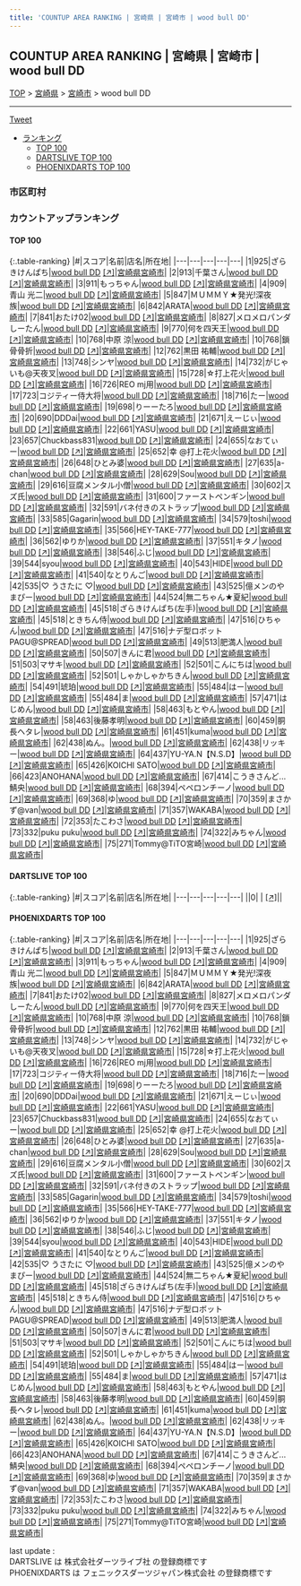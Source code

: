 ```yaml
---
title: 'COUNTUP AREA RANKING | 宮崎県 | 宮崎市 | wood bull DD'
---
```

## COUNTUP AREA RANKING | 宮崎県 | 宮崎市 | wood bull DD

[TOP](/darts/rank/) > [宮崎県](/darts/rank/宮崎県/) > [宮崎市](/darts/rank/宮崎県/宮崎市/) > wood bull DD

___

<a href="https://twitter.com/share?ref_src=twsrc%5Etfw" data-text="COUNTUP AREA RANKING | 宮崎県宮崎市wood bull DD" class="twitter-share-button" data-hashtags="DARTSLIVE,PHOENIXDARTS,darts,ダーツ" data-show-count="false">Tweet</a>

* [ランキング](#カウントアップランキング)
    * [TOP 100](#top-100)
    * [DARTSLIVE TOP 100](#dartslive-top-100)
    * [PHOENIXDARTS TOP 100](#phoenixdarts-top-100)

### 市区町村

<ul>

</ul>

### カウントアップランキング

#### TOP 100



{:.table-ranking}
|#|スコア|名前|店名|所在地|
|---|---|---|---|---|
|1|925|<span class="rank-name-pd">ざらきけんぱち</span>|<a href="/darts/rank/shops/53781.html">wood bull DD</a> <a href="https://vs.phoenixdarts.com/jp/shop/shopDetailInfo/s_53781?s_seq=53781">[↗]</a>|<a href="/darts/rank/宮崎県/宮崎市">宮崎県宮崎市</a>|
|2|913|<span class="rank-name-pd">千葉さん</span>|<a href="/darts/rank/shops/53781.html">wood bull DD</a> <a href="https://vs.phoenixdarts.com/jp/shop/shopDetailInfo/s_53781?s_seq=53781">[↗]</a>|<a href="/darts/rank/宮崎県/宮崎市">宮崎県宮崎市</a>|
|3|911|<span class="rank-name-pd">もっちゃん</span>|<a href="/darts/rank/shops/53781.html">wood bull DD</a> <a href="https://vs.phoenixdarts.com/jp/shop/shopDetailInfo/s_53781?s_seq=53781">[↗]</a>|<a href="/darts/rank/宮崎県/宮崎市">宮崎県宮崎市</a>|
|4|909|<span class="rank-name-pd"><span class="pro-icon-pd"></span>青山 光二</span>|<a href="/darts/rank/shops/53781.html">wood bull DD</a> <a href="https://vs.phoenixdarts.com/jp/shop/shopDetailInfo/s_53781?s_seq=53781">[↗]</a>|<a href="/darts/rank/宮崎県/宮崎市">宮崎県宮崎市</a>|
|5|847|<span class="rank-name-pd">ＭＵＭＭＹ★発光!深夜族</span>|<a href="/darts/rank/shops/53781.html">wood bull DD</a> <a href="https://vs.phoenixdarts.com/jp/shop/shopDetailInfo/s_53781?s_seq=53781">[↗]</a>|<a href="/darts/rank/宮崎県/宮崎市">宮崎県宮崎市</a>|
|6|842|<span class="rank-name-pd">ARATA</span>|<a href="/darts/rank/shops/53781.html">wood bull DD</a> <a href="https://vs.phoenixdarts.com/jp/shop/shopDetailInfo/s_53781?s_seq=53781">[↗]</a>|<a href="/darts/rank/宮崎県/宮崎市">宮崎県宮崎市</a>|
|7|841|<span class="rank-name-pd">おたけ02</span>|<a href="/darts/rank/shops/53781.html">wood bull DD</a> <a href="https://vs.phoenixdarts.com/jp/shop/shopDetailInfo/s_53781?s_seq=53781">[↗]</a>|<a href="/darts/rank/宮崎県/宮崎市">宮崎県宮崎市</a>|
|8|827|<span class="rank-name-pd">メロメロパンダしーたん</span>|<a href="/darts/rank/shops/53781.html">wood bull DD</a> <a href="https://vs.phoenixdarts.com/jp/shop/shopDetailInfo/s_53781?s_seq=53781">[↗]</a>|<a href="/darts/rank/宮崎県/宮崎市">宮崎県宮崎市</a>|
|9|770|<span class="rank-name-pd">何を四天王</span>|<a href="/darts/rank/shops/53781.html">wood bull DD</a> <a href="https://vs.phoenixdarts.com/jp/shop/shopDetailInfo/s_53781?s_seq=53781">[↗]</a>|<a href="/darts/rank/宮崎県/宮崎市">宮崎県宮崎市</a>|
|10|768|<span class="rank-name-pd"><span class="pro-icon-pd"></span>中原 涼</span>|<a href="/darts/rank/shops/53781.html">wood bull DD</a> <a href="https://vs.phoenixdarts.com/jp/shop/shopDetailInfo/s_53781?s_seq=53781">[↗]</a>|<a href="/darts/rank/宮崎県/宮崎市">宮崎県宮崎市</a>|
|10|768|<span class="rank-name-pd">鎖骨骨折</span>|<a href="/darts/rank/shops/53781.html">wood bull DD</a> <a href="https://vs.phoenixdarts.com/jp/shop/shopDetailInfo/s_53781?s_seq=53781">[↗]</a>|<a href="/darts/rank/宮崎県/宮崎市">宮崎県宮崎市</a>|
|12|762|<span class="rank-name-pd"><span class="pro-icon-pd"></span>黒田 祐輔</span>|<a href="/darts/rank/shops/53781.html">wood bull DD</a> <a href="https://vs.phoenixdarts.com/jp/shop/shopDetailInfo/s_53781?s_seq=53781">[↗]</a>|<a href="/darts/rank/宮崎県/宮崎市">宮崎県宮崎市</a>|
|13|748|<span class="rank-name-pd">シンヤ</span>|<a href="/darts/rank/shops/53781.html">wood bull DD</a> <a href="https://vs.phoenixdarts.com/jp/shop/shopDetailInfo/s_53781?s_seq=53781">[↗]</a>|<a href="/darts/rank/宮崎県/宮崎市">宮崎県宮崎市</a>|
|14|732|<span class="rank-name-pd">がじゃいも@天夜叉</span>|<a href="/darts/rank/shops/53781.html">wood bull DD</a> <a href="https://vs.phoenixdarts.com/jp/shop/shopDetailInfo/s_53781?s_seq=53781">[↗]</a>|<a href="/darts/rank/宮崎県/宮崎市">宮崎県宮崎市</a>|
|15|728|<span class="rank-name-pd">☆打上花火</span>|<a href="/darts/rank/shops/53781.html">wood bull DD</a> <a href="https://vs.phoenixdarts.com/jp/shop/shopDetailInfo/s_53781?s_seq=53781">[↗]</a>|<a href="/darts/rank/宮崎県/宮崎市">宮崎県宮崎市</a>|
|16|726|<span class="rank-name-pd">REO mj用</span>|<a href="/darts/rank/shops/53781.html">wood bull DD</a> <a href="https://vs.phoenixdarts.com/jp/shop/shopDetailInfo/s_53781?s_seq=53781">[↗]</a>|<a href="/darts/rank/宮崎県/宮崎市">宮崎県宮崎市</a>|
|17|723|<span class="rank-name-pd">コジティー侍大将</span>|<a href="/darts/rank/shops/53781.html">wood bull DD</a> <a href="https://vs.phoenixdarts.com/jp/shop/shopDetailInfo/s_53781?s_seq=53781">[↗]</a>|<a href="/darts/rank/宮崎県/宮崎市">宮崎県宮崎市</a>|
|18|716|<span class="rank-name-pd">たー</span>|<a href="/darts/rank/shops/53781.html">wood bull DD</a> <a href="https://vs.phoenixdarts.com/jp/shop/shopDetailInfo/s_53781?s_seq=53781">[↗]</a>|<a href="/darts/rank/宮崎県/宮崎市">宮崎県宮崎市</a>|
|19|698|<span class="rank-name-pd">りーーたろ</span>|<a href="/darts/rank/shops/53781.html">wood bull DD</a> <a href="https://vs.phoenixdarts.com/jp/shop/shopDetailInfo/s_53781?s_seq=53781">[↗]</a>|<a href="/darts/rank/宮崎県/宮崎市">宮崎県宮崎市</a>|
|20|690|<span class="rank-name-pd">DDDai</span>|<a href="/darts/rank/shops/53781.html">wood bull DD</a> <a href="https://vs.phoenixdarts.com/jp/shop/shopDetailInfo/s_53781?s_seq=53781">[↗]</a>|<a href="/darts/rank/宮崎県/宮崎市">宮崎県宮崎市</a>|
|21|671|<span class="rank-name-pd">えーじぃ</span>|<a href="/darts/rank/shops/53781.html">wood bull DD</a> <a href="https://vs.phoenixdarts.com/jp/shop/shopDetailInfo/s_53781?s_seq=53781">[↗]</a>|<a href="/darts/rank/宮崎県/宮崎市">宮崎県宮崎市</a>|
|22|661|<span class="rank-name-pd">YASU</span>|<a href="/darts/rank/shops/53781.html">wood bull DD</a> <a href="https://vs.phoenixdarts.com/jp/shop/shopDetailInfo/s_53781?s_seq=53781">[↗]</a>|<a href="/darts/rank/宮崎県/宮崎市">宮崎県宮崎市</a>|
|23|657|<span class="rank-name-pd">Chuckbass831</span>|<a href="/darts/rank/shops/53781.html">wood bull DD</a> <a href="https://vs.phoenixdarts.com/jp/shop/shopDetailInfo/s_53781?s_seq=53781">[↗]</a>|<a href="/darts/rank/宮崎県/宮崎市">宮崎県宮崎市</a>|
|24|655|<span class="rank-name-pd">なおてぃー</span>|<a href="/darts/rank/shops/53781.html">wood bull DD</a> <a href="https://vs.phoenixdarts.com/jp/shop/shopDetailInfo/s_53781?s_seq=53781">[↗]</a>|<a href="/darts/rank/宮崎県/宮崎市">宮崎県宮崎市</a>|
|25|652|<span class="rank-name-pd">幸 @打上花火</span>|<a href="/darts/rank/shops/53781.html">wood bull DD</a> <a href="https://vs.phoenixdarts.com/jp/shop/shopDetailInfo/s_53781?s_seq=53781">[↗]</a>|<a href="/darts/rank/宮崎県/宮崎市">宮崎県宮崎市</a>|
|26|648|<span class="rank-name-pd">ひとみ婆</span>|<a href="/darts/rank/shops/53781.html">wood bull DD</a> <a href="https://vs.phoenixdarts.com/jp/shop/shopDetailInfo/s_53781?s_seq=53781">[↗]</a>|<a href="/darts/rank/宮崎県/宮崎市">宮崎県宮崎市</a>|
|27|635|<span class="rank-name-pd">a-chan</span>|<a href="/darts/rank/shops/53781.html">wood bull DD</a> <a href="https://vs.phoenixdarts.com/jp/shop/shopDetailInfo/s_53781?s_seq=53781">[↗]</a>|<a href="/darts/rank/宮崎県/宮崎市">宮崎県宮崎市</a>|
|28|629|<span class="rank-name-pd">Sou</span>|<a href="/darts/rank/shops/53781.html">wood bull DD</a> <a href="https://vs.phoenixdarts.com/jp/shop/shopDetailInfo/s_53781?s_seq=53781">[↗]</a>|<a href="/darts/rank/宮崎県/宮崎市">宮崎県宮崎市</a>|
|29|616|<span class="rank-name-pd">豆腐メンタル小僧</span>|<a href="/darts/rank/shops/53781.html">wood bull DD</a> <a href="https://vs.phoenixdarts.com/jp/shop/shopDetailInfo/s_53781?s_seq=53781">[↗]</a>|<a href="/darts/rank/宮崎県/宮崎市">宮崎県宮崎市</a>|
|30|602|<span class="rank-name-pd">スズ氏</span>|<a href="/darts/rank/shops/53781.html">wood bull DD</a> <a href="https://vs.phoenixdarts.com/jp/shop/shopDetailInfo/s_53781?s_seq=53781">[↗]</a>|<a href="/darts/rank/宮崎県/宮崎市">宮崎県宮崎市</a>|
|31|600|<span class="rank-name-pd">ファーストペンギン</span>|<a href="/darts/rank/shops/53781.html">wood bull DD</a> <a href="https://vs.phoenixdarts.com/jp/shop/shopDetailInfo/s_53781?s_seq=53781">[↗]</a>|<a href="/darts/rank/宮崎県/宮崎市">宮崎県宮崎市</a>|
|32|591|<span class="rank-name-pd">バネ付きのストラップ</span>|<a href="/darts/rank/shops/53781.html">wood bull DD</a> <a href="https://vs.phoenixdarts.com/jp/shop/shopDetailInfo/s_53781?s_seq=53781">[↗]</a>|<a href="/darts/rank/宮崎県/宮崎市">宮崎県宮崎市</a>|
|33|585|<span class="rank-name-pd">Gagarin</span>|<a href="/darts/rank/shops/53781.html">wood bull DD</a> <a href="https://vs.phoenixdarts.com/jp/shop/shopDetailInfo/s_53781?s_seq=53781">[↗]</a>|<a href="/darts/rank/宮崎県/宮崎市">宮崎県宮崎市</a>|
|34|579|<span class="rank-name-pd">toshi</span>|<a href="/darts/rank/shops/53781.html">wood bull DD</a> <a href="https://vs.phoenixdarts.com/jp/shop/shopDetailInfo/s_53781?s_seq=53781">[↗]</a>|<a href="/darts/rank/宮崎県/宮崎市">宮崎県宮崎市</a>|
|35|566|<span class="rank-name-pd">HEY-TAKE-777</span>|<a href="/darts/rank/shops/53781.html">wood bull DD</a> <a href="https://vs.phoenixdarts.com/jp/shop/shopDetailInfo/s_53781?s_seq=53781">[↗]</a>|<a href="/darts/rank/宮崎県/宮崎市">宮崎県宮崎市</a>|
|36|562|<span class="rank-name-pd">ゆりか</span>|<a href="/darts/rank/shops/53781.html">wood bull DD</a> <a href="https://vs.phoenixdarts.com/jp/shop/shopDetailInfo/s_53781?s_seq=53781">[↗]</a>|<a href="/darts/rank/宮崎県/宮崎市">宮崎県宮崎市</a>|
|37|551|<span class="rank-name-pd">キタノ</span>|<a href="/darts/rank/shops/53781.html">wood bull DD</a> <a href="https://vs.phoenixdarts.com/jp/shop/shopDetailInfo/s_53781?s_seq=53781">[↗]</a>|<a href="/darts/rank/宮崎県/宮崎市">宮崎県宮崎市</a>|
|38|546|<span class="rank-name-pd">ふじ</span>|<a href="/darts/rank/shops/53781.html">wood bull DD</a> <a href="https://vs.phoenixdarts.com/jp/shop/shopDetailInfo/s_53781?s_seq=53781">[↗]</a>|<a href="/darts/rank/宮崎県/宮崎市">宮崎県宮崎市</a>|
|39|544|<span class="rank-name-pd">syou</span>|<a href="/darts/rank/shops/53781.html">wood bull DD</a> <a href="https://vs.phoenixdarts.com/jp/shop/shopDetailInfo/s_53781?s_seq=53781">[↗]</a>|<a href="/darts/rank/宮崎県/宮崎市">宮崎県宮崎市</a>|
|40|543|<span class="rank-name-pd">HIDE</span>|<a href="/darts/rank/shops/53781.html">wood bull DD</a> <a href="https://vs.phoenixdarts.com/jp/shop/shopDetailInfo/s_53781?s_seq=53781">[↗]</a>|<a href="/darts/rank/宮崎県/宮崎市">宮崎県宮崎市</a>|
|41|540|<span class="rank-name-pd">なとりんご</span>|<a href="/darts/rank/shops/53781.html">wood bull DD</a> <a href="https://vs.phoenixdarts.com/jp/shop/shopDetailInfo/s_53781?s_seq=53781">[↗]</a>|<a href="/darts/rank/宮崎県/宮崎市">宮崎県宮崎市</a>|
|42|535|<span class="rank-name-pd">♡  うさたに  ♡</span>|<a href="/darts/rank/shops/53781.html">wood bull DD</a> <a href="https://vs.phoenixdarts.com/jp/shop/shopDetailInfo/s_53781?s_seq=53781">[↗]</a>|<a href="/darts/rank/宮崎県/宮崎市">宮崎県宮崎市</a>|
|43|525|<span class="rank-name-pd">億メンのやまぴー</span>|<a href="/darts/rank/shops/53781.html">wood bull DD</a> <a href="https://vs.phoenixdarts.com/jp/shop/shopDetailInfo/s_53781?s_seq=53781">[↗]</a>|<a href="/darts/rank/宮崎県/宮崎市">宮崎県宮崎市</a>|
|44|524|<span class="rank-name-pd">無二ちゃん★夏紀</span>|<a href="/darts/rank/shops/53781.html">wood bull DD</a> <a href="https://vs.phoenixdarts.com/jp/shop/shopDetailInfo/s_53781?s_seq=53781">[↗]</a>|<a href="/darts/rank/宮崎県/宮崎市">宮崎県宮崎市</a>|
|45|518|<span class="rank-name-pd">ざらきけんぱち(左手)</span>|<a href="/darts/rank/shops/53781.html">wood bull DD</a> <a href="https://vs.phoenixdarts.com/jp/shop/shopDetailInfo/s_53781?s_seq=53781">[↗]</a>|<a href="/darts/rank/宮崎県/宮崎市">宮崎県宮崎市</a>|
|45|518|<span class="rank-name-pd">ときちん侍</span>|<a href="/darts/rank/shops/53781.html">wood bull DD</a> <a href="https://vs.phoenixdarts.com/jp/shop/shopDetailInfo/s_53781?s_seq=53781">[↗]</a>|<a href="/darts/rank/宮崎県/宮崎市">宮崎県宮崎市</a>|
|47|516|<span class="rank-name-pd">ひちゃん</span>|<a href="/darts/rank/shops/53781.html">wood bull DD</a> <a href="https://vs.phoenixdarts.com/jp/shop/shopDetailInfo/s_53781?s_seq=53781">[↗]</a>|<a href="/darts/rank/宮崎県/宮崎市">宮崎県宮崎市</a>|
|47|516|<span class="rank-name-pd">ナデ型ロボットPAGU@SPREAD</span>|<a href="/darts/rank/shops/53781.html">wood bull DD</a> <a href="https://vs.phoenixdarts.com/jp/shop/shopDetailInfo/s_53781?s_seq=53781">[↗]</a>|<a href="/darts/rank/宮崎県/宮崎市">宮崎県宮崎市</a>|
|49|513|<span class="rank-name-pd">肥満人</span>|<a href="/darts/rank/shops/53781.html">wood bull DD</a> <a href="https://vs.phoenixdarts.com/jp/shop/shopDetailInfo/s_53781?s_seq=53781">[↗]</a>|<a href="/darts/rank/宮崎県/宮崎市">宮崎県宮崎市</a>|
|50|507|<span class="rank-name-pd">きんに君</span>|<a href="/darts/rank/shops/53781.html">wood bull DD</a> <a href="https://vs.phoenixdarts.com/jp/shop/shopDetailInfo/s_53781?s_seq=53781">[↗]</a>|<a href="/darts/rank/宮崎県/宮崎市">宮崎県宮崎市</a>|
|51|503|<span class="rank-name-pd">マサキ</span>|<a href="/darts/rank/shops/53781.html">wood bull DD</a> <a href="https://vs.phoenixdarts.com/jp/shop/shopDetailInfo/s_53781?s_seq=53781">[↗]</a>|<a href="/darts/rank/宮崎県/宮崎市">宮崎県宮崎市</a>|
|52|501|<span class="rank-name-pd">こんにちは</span>|<a href="/darts/rank/shops/53781.html">wood bull DD</a> <a href="https://vs.phoenixdarts.com/jp/shop/shopDetailInfo/s_53781?s_seq=53781">[↗]</a>|<a href="/darts/rank/宮崎県/宮崎市">宮崎県宮崎市</a>|
|52|501|<span class="rank-name-pd">しゃかしゃかちきん</span>|<a href="/darts/rank/shops/53781.html">wood bull DD</a> <a href="https://vs.phoenixdarts.com/jp/shop/shopDetailInfo/s_53781?s_seq=53781">[↗]</a>|<a href="/darts/rank/宮崎県/宮崎市">宮崎県宮崎市</a>|
|54|491|<span class="rank-name-pd">琥珀</span>|<a href="/darts/rank/shops/53781.html">wood bull DD</a> <a href="https://vs.phoenixdarts.com/jp/shop/shopDetailInfo/s_53781?s_seq=53781">[↗]</a>|<a href="/darts/rank/宮崎県/宮崎市">宮崎県宮崎市</a>|
|55|484|<span class="rank-name-pd">はー</span>|<a href="/darts/rank/shops/53781.html">wood bull DD</a> <a href="https://vs.phoenixdarts.com/jp/shop/shopDetailInfo/s_53781?s_seq=53781">[↗]</a>|<a href="/darts/rank/宮崎県/宮崎市">宮崎県宮崎市</a>|
|55|484|<span class="rank-name-pd">ま</span>|<a href="/darts/rank/shops/53781.html">wood bull DD</a> <a href="https://vs.phoenixdarts.com/jp/shop/shopDetailInfo/s_53781?s_seq=53781">[↗]</a>|<a href="/darts/rank/宮崎県/宮崎市">宮崎県宮崎市</a>|
|57|471|<span class="rank-name-pd">はじめん</span>|<a href="/darts/rank/shops/53781.html">wood bull DD</a> <a href="https://vs.phoenixdarts.com/jp/shop/shopDetailInfo/s_53781?s_seq=53781">[↗]</a>|<a href="/darts/rank/宮崎県/宮崎市">宮崎県宮崎市</a>|
|58|463|<span class="rank-name-pd">もとやん</span>|<a href="/darts/rank/shops/53781.html">wood bull DD</a> <a href="https://vs.phoenixdarts.com/jp/shop/shopDetailInfo/s_53781?s_seq=53781">[↗]</a>|<a href="/darts/rank/宮崎県/宮崎市">宮崎県宮崎市</a>|
|58|463|<span class="rank-name-pd">後藤孝明</span>|<a href="/darts/rank/shops/53781.html">wood bull DD</a> <a href="https://vs.phoenixdarts.com/jp/shop/shopDetailInfo/s_53781?s_seq=53781">[↗]</a>|<a href="/darts/rank/宮崎県/宮崎市">宮崎県宮崎市</a>|
|60|459|<span class="rank-name-pd">胴長ヘタレ</span>|<a href="/darts/rank/shops/53781.html">wood bull DD</a> <a href="https://vs.phoenixdarts.com/jp/shop/shopDetailInfo/s_53781?s_seq=53781">[↗]</a>|<a href="/darts/rank/宮崎県/宮崎市">宮崎県宮崎市</a>|
|61|451|<span class="rank-name-pd">kuma</span>|<a href="/darts/rank/shops/53781.html">wood bull DD</a> <a href="https://vs.phoenixdarts.com/jp/shop/shopDetailInfo/s_53781?s_seq=53781">[↗]</a>|<a href="/darts/rank/宮崎県/宮崎市">宮崎県宮崎市</a>|
|62|438|<span class="rank-name-pd">ぬん。</span>|<a href="/darts/rank/shops/53781.html">wood bull DD</a> <a href="https://vs.phoenixdarts.com/jp/shop/shopDetailInfo/s_53781?s_seq=53781">[↗]</a>|<a href="/darts/rank/宮崎県/宮崎市">宮崎県宮崎市</a>|
|62|438|<span class="rank-name-pd">リッキー</span>|<a href="/darts/rank/shops/53781.html">wood bull DD</a> <a href="https://vs.phoenixdarts.com/jp/shop/shopDetailInfo/s_53781?s_seq=53781">[↗]</a>|<a href="/darts/rank/宮崎県/宮崎市">宮崎県宮崎市</a>|
|64|437|<span class="rank-name-pd">YU-YA.N【N.S.D】</span>|<a href="/darts/rank/shops/53781.html">wood bull DD</a> <a href="https://vs.phoenixdarts.com/jp/shop/shopDetailInfo/s_53781?s_seq=53781">[↗]</a>|<a href="/darts/rank/宮崎県/宮崎市">宮崎県宮崎市</a>|
|65|426|<span class="rank-name-pd">KOICHI SATO</span>|<a href="/darts/rank/shops/53781.html">wood bull DD</a> <a href="https://vs.phoenixdarts.com/jp/shop/shopDetailInfo/s_53781?s_seq=53781">[↗]</a>|<a href="/darts/rank/宮崎県/宮崎市">宮崎県宮崎市</a>|
|66|423|<span class="rank-name-pd">ANOHANA</span>|<a href="/darts/rank/shops/53781.html">wood bull DD</a> <a href="https://vs.phoenixdarts.com/jp/shop/shopDetailInfo/s_53781?s_seq=53781">[↗]</a>|<a href="/darts/rank/宮崎県/宮崎市">宮崎県宮崎市</a>|
|67|414|<span class="rank-name-pd">こうきさんど...鯖央</span>|<a href="/darts/rank/shops/53781.html">wood bull DD</a> <a href="https://vs.phoenixdarts.com/jp/shop/shopDetailInfo/s_53781?s_seq=53781">[↗]</a>|<a href="/darts/rank/宮崎県/宮崎市">宮崎県宮崎市</a>|
|68|394|<span class="rank-name-pd">ペペロンチーノ</span>|<a href="/darts/rank/shops/53781.html">wood bull DD</a> <a href="https://vs.phoenixdarts.com/jp/shop/shopDetailInfo/s_53781?s_seq=53781">[↗]</a>|<a href="/darts/rank/宮崎県/宮崎市">宮崎県宮崎市</a>|
|69|368|<span class="rank-name-pd">ゆ</span>|<a href="/darts/rank/shops/53781.html">wood bull DD</a> <a href="https://vs.phoenixdarts.com/jp/shop/shopDetailInfo/s_53781?s_seq=53781">[↗]</a>|<a href="/darts/rank/宮崎県/宮崎市">宮崎県宮崎市</a>|
|70|359|<span class="rank-name-pd">まさかず@van</span>|<a href="/darts/rank/shops/53781.html">wood bull DD</a> <a href="https://vs.phoenixdarts.com/jp/shop/shopDetailInfo/s_53781?s_seq=53781">[↗]</a>|<a href="/darts/rank/宮崎県/宮崎市">宮崎県宮崎市</a>|
|71|357|<span class="rank-name-pd">WAKABA</span>|<a href="/darts/rank/shops/53781.html">wood bull DD</a> <a href="https://vs.phoenixdarts.com/jp/shop/shopDetailInfo/s_53781?s_seq=53781">[↗]</a>|<a href="/darts/rank/宮崎県/宮崎市">宮崎県宮崎市</a>|
|72|353|<span class="rank-name-pd">たこわさ</span>|<a href="/darts/rank/shops/53781.html">wood bull DD</a> <a href="https://vs.phoenixdarts.com/jp/shop/shopDetailInfo/s_53781?s_seq=53781">[↗]</a>|<a href="/darts/rank/宮崎県/宮崎市">宮崎県宮崎市</a>|
|73|332|<span class="rank-name-pd">puku puku</span>|<a href="/darts/rank/shops/53781.html">wood bull DD</a> <a href="https://vs.phoenixdarts.com/jp/shop/shopDetailInfo/s_53781?s_seq=53781">[↗]</a>|<a href="/darts/rank/宮崎県/宮崎市">宮崎県宮崎市</a>|
|74|322|<span class="rank-name-pd">みちゃん</span>|<a href="/darts/rank/shops/53781.html">wood bull DD</a> <a href="https://vs.phoenixdarts.com/jp/shop/shopDetailInfo/s_53781?s_seq=53781">[↗]</a>|<a href="/darts/rank/宮崎県/宮崎市">宮崎県宮崎市</a>|
|75|271|<span class="rank-name-pd">Tommy@TiTO宮崎</span>|<a href="/darts/rank/shops/53781.html">wood bull DD</a> <a href="https://vs.phoenixdarts.com/jp/shop/shopDetailInfo/s_53781?s_seq=53781">[↗]</a>|<a href="/darts/rank/宮崎県/宮崎市">宮崎県宮崎市</a>|


#### DARTSLIVE TOP 100



{:.table-ranking}
|#|スコア|名前|店名|所在地|
|---|---|---|---|---|
||0|<span class="rank-name-dl"> </span>|<a href="/darts/rank/shops/.html"></a> <a href="">[↗]</a>|<a href="/darts/rank//"></a>|


#### PHOENIXDARTS TOP 100



{:.table-ranking}
|#|スコア|名前|店名|所在地|
|---|---|---|---|---|
|1|925|<span class="rank-name-pd">ざらきけんぱち</span>|<a href="/darts/rank/shops/53781.html">wood bull DD</a> <a href="https://vs.phoenixdarts.com/jp/shop/shopDetailInfo/s_53781?s_seq=53781">[↗]</a>|<a href="/darts/rank/宮崎県/宮崎市">宮崎県宮崎市</a>|
|2|913|<span class="rank-name-pd">千葉さん</span>|<a href="/darts/rank/shops/53781.html">wood bull DD</a> <a href="https://vs.phoenixdarts.com/jp/shop/shopDetailInfo/s_53781?s_seq=53781">[↗]</a>|<a href="/darts/rank/宮崎県/宮崎市">宮崎県宮崎市</a>|
|3|911|<span class="rank-name-pd">もっちゃん</span>|<a href="/darts/rank/shops/53781.html">wood bull DD</a> <a href="https://vs.phoenixdarts.com/jp/shop/shopDetailInfo/s_53781?s_seq=53781">[↗]</a>|<a href="/darts/rank/宮崎県/宮崎市">宮崎県宮崎市</a>|
|4|909|<span class="rank-name-pd"><span class="pro-icon-pd"></span>青山 光二</span>|<a href="/darts/rank/shops/53781.html">wood bull DD</a> <a href="https://vs.phoenixdarts.com/jp/shop/shopDetailInfo/s_53781?s_seq=53781">[↗]</a>|<a href="/darts/rank/宮崎県/宮崎市">宮崎県宮崎市</a>|
|5|847|<span class="rank-name-pd">ＭＵＭＭＹ★発光!深夜族</span>|<a href="/darts/rank/shops/53781.html">wood bull DD</a> <a href="https://vs.phoenixdarts.com/jp/shop/shopDetailInfo/s_53781?s_seq=53781">[↗]</a>|<a href="/darts/rank/宮崎県/宮崎市">宮崎県宮崎市</a>|
|6|842|<span class="rank-name-pd">ARATA</span>|<a href="/darts/rank/shops/53781.html">wood bull DD</a> <a href="https://vs.phoenixdarts.com/jp/shop/shopDetailInfo/s_53781?s_seq=53781">[↗]</a>|<a href="/darts/rank/宮崎県/宮崎市">宮崎県宮崎市</a>|
|7|841|<span class="rank-name-pd">おたけ02</span>|<a href="/darts/rank/shops/53781.html">wood bull DD</a> <a href="https://vs.phoenixdarts.com/jp/shop/shopDetailInfo/s_53781?s_seq=53781">[↗]</a>|<a href="/darts/rank/宮崎県/宮崎市">宮崎県宮崎市</a>|
|8|827|<span class="rank-name-pd">メロメロパンダしーたん</span>|<a href="/darts/rank/shops/53781.html">wood bull DD</a> <a href="https://vs.phoenixdarts.com/jp/shop/shopDetailInfo/s_53781?s_seq=53781">[↗]</a>|<a href="/darts/rank/宮崎県/宮崎市">宮崎県宮崎市</a>|
|9|770|<span class="rank-name-pd">何を四天王</span>|<a href="/darts/rank/shops/53781.html">wood bull DD</a> <a href="https://vs.phoenixdarts.com/jp/shop/shopDetailInfo/s_53781?s_seq=53781">[↗]</a>|<a href="/darts/rank/宮崎県/宮崎市">宮崎県宮崎市</a>|
|10|768|<span class="rank-name-pd"><span class="pro-icon-pd"></span>中原 涼</span>|<a href="/darts/rank/shops/53781.html">wood bull DD</a> <a href="https://vs.phoenixdarts.com/jp/shop/shopDetailInfo/s_53781?s_seq=53781">[↗]</a>|<a href="/darts/rank/宮崎県/宮崎市">宮崎県宮崎市</a>|
|10|768|<span class="rank-name-pd">鎖骨骨折</span>|<a href="/darts/rank/shops/53781.html">wood bull DD</a> <a href="https://vs.phoenixdarts.com/jp/shop/shopDetailInfo/s_53781?s_seq=53781">[↗]</a>|<a href="/darts/rank/宮崎県/宮崎市">宮崎県宮崎市</a>|
|12|762|<span class="rank-name-pd"><span class="pro-icon-pd"></span>黒田 祐輔</span>|<a href="/darts/rank/shops/53781.html">wood bull DD</a> <a href="https://vs.phoenixdarts.com/jp/shop/shopDetailInfo/s_53781?s_seq=53781">[↗]</a>|<a href="/darts/rank/宮崎県/宮崎市">宮崎県宮崎市</a>|
|13|748|<span class="rank-name-pd">シンヤ</span>|<a href="/darts/rank/shops/53781.html">wood bull DD</a> <a href="https://vs.phoenixdarts.com/jp/shop/shopDetailInfo/s_53781?s_seq=53781">[↗]</a>|<a href="/darts/rank/宮崎県/宮崎市">宮崎県宮崎市</a>|
|14|732|<span class="rank-name-pd">がじゃいも@天夜叉</span>|<a href="/darts/rank/shops/53781.html">wood bull DD</a> <a href="https://vs.phoenixdarts.com/jp/shop/shopDetailInfo/s_53781?s_seq=53781">[↗]</a>|<a href="/darts/rank/宮崎県/宮崎市">宮崎県宮崎市</a>|
|15|728|<span class="rank-name-pd">☆打上花火</span>|<a href="/darts/rank/shops/53781.html">wood bull DD</a> <a href="https://vs.phoenixdarts.com/jp/shop/shopDetailInfo/s_53781?s_seq=53781">[↗]</a>|<a href="/darts/rank/宮崎県/宮崎市">宮崎県宮崎市</a>|
|16|726|<span class="rank-name-pd">REO mj用</span>|<a href="/darts/rank/shops/53781.html">wood bull DD</a> <a href="https://vs.phoenixdarts.com/jp/shop/shopDetailInfo/s_53781?s_seq=53781">[↗]</a>|<a href="/darts/rank/宮崎県/宮崎市">宮崎県宮崎市</a>|
|17|723|<span class="rank-name-pd">コジティー侍大将</span>|<a href="/darts/rank/shops/53781.html">wood bull DD</a> <a href="https://vs.phoenixdarts.com/jp/shop/shopDetailInfo/s_53781?s_seq=53781">[↗]</a>|<a href="/darts/rank/宮崎県/宮崎市">宮崎県宮崎市</a>|
|18|716|<span class="rank-name-pd">たー</span>|<a href="/darts/rank/shops/53781.html">wood bull DD</a> <a href="https://vs.phoenixdarts.com/jp/shop/shopDetailInfo/s_53781?s_seq=53781">[↗]</a>|<a href="/darts/rank/宮崎県/宮崎市">宮崎県宮崎市</a>|
|19|698|<span class="rank-name-pd">りーーたろ</span>|<a href="/darts/rank/shops/53781.html">wood bull DD</a> <a href="https://vs.phoenixdarts.com/jp/shop/shopDetailInfo/s_53781?s_seq=53781">[↗]</a>|<a href="/darts/rank/宮崎県/宮崎市">宮崎県宮崎市</a>|
|20|690|<span class="rank-name-pd">DDDai</span>|<a href="/darts/rank/shops/53781.html">wood bull DD</a> <a href="https://vs.phoenixdarts.com/jp/shop/shopDetailInfo/s_53781?s_seq=53781">[↗]</a>|<a href="/darts/rank/宮崎県/宮崎市">宮崎県宮崎市</a>|
|21|671|<span class="rank-name-pd">えーじぃ</span>|<a href="/darts/rank/shops/53781.html">wood bull DD</a> <a href="https://vs.phoenixdarts.com/jp/shop/shopDetailInfo/s_53781?s_seq=53781">[↗]</a>|<a href="/darts/rank/宮崎県/宮崎市">宮崎県宮崎市</a>|
|22|661|<span class="rank-name-pd">YASU</span>|<a href="/darts/rank/shops/53781.html">wood bull DD</a> <a href="https://vs.phoenixdarts.com/jp/shop/shopDetailInfo/s_53781?s_seq=53781">[↗]</a>|<a href="/darts/rank/宮崎県/宮崎市">宮崎県宮崎市</a>|
|23|657|<span class="rank-name-pd">Chuckbass831</span>|<a href="/darts/rank/shops/53781.html">wood bull DD</a> <a href="https://vs.phoenixdarts.com/jp/shop/shopDetailInfo/s_53781?s_seq=53781">[↗]</a>|<a href="/darts/rank/宮崎県/宮崎市">宮崎県宮崎市</a>|
|24|655|<span class="rank-name-pd">なおてぃー</span>|<a href="/darts/rank/shops/53781.html">wood bull DD</a> <a href="https://vs.phoenixdarts.com/jp/shop/shopDetailInfo/s_53781?s_seq=53781">[↗]</a>|<a href="/darts/rank/宮崎県/宮崎市">宮崎県宮崎市</a>|
|25|652|<span class="rank-name-pd">幸 @打上花火</span>|<a href="/darts/rank/shops/53781.html">wood bull DD</a> <a href="https://vs.phoenixdarts.com/jp/shop/shopDetailInfo/s_53781?s_seq=53781">[↗]</a>|<a href="/darts/rank/宮崎県/宮崎市">宮崎県宮崎市</a>|
|26|648|<span class="rank-name-pd">ひとみ婆</span>|<a href="/darts/rank/shops/53781.html">wood bull DD</a> <a href="https://vs.phoenixdarts.com/jp/shop/shopDetailInfo/s_53781?s_seq=53781">[↗]</a>|<a href="/darts/rank/宮崎県/宮崎市">宮崎県宮崎市</a>|
|27|635|<span class="rank-name-pd">a-chan</span>|<a href="/darts/rank/shops/53781.html">wood bull DD</a> <a href="https://vs.phoenixdarts.com/jp/shop/shopDetailInfo/s_53781?s_seq=53781">[↗]</a>|<a href="/darts/rank/宮崎県/宮崎市">宮崎県宮崎市</a>|
|28|629|<span class="rank-name-pd">Sou</span>|<a href="/darts/rank/shops/53781.html">wood bull DD</a> <a href="https://vs.phoenixdarts.com/jp/shop/shopDetailInfo/s_53781?s_seq=53781">[↗]</a>|<a href="/darts/rank/宮崎県/宮崎市">宮崎県宮崎市</a>|
|29|616|<span class="rank-name-pd">豆腐メンタル小僧</span>|<a href="/darts/rank/shops/53781.html">wood bull DD</a> <a href="https://vs.phoenixdarts.com/jp/shop/shopDetailInfo/s_53781?s_seq=53781">[↗]</a>|<a href="/darts/rank/宮崎県/宮崎市">宮崎県宮崎市</a>|
|30|602|<span class="rank-name-pd">スズ氏</span>|<a href="/darts/rank/shops/53781.html">wood bull DD</a> <a href="https://vs.phoenixdarts.com/jp/shop/shopDetailInfo/s_53781?s_seq=53781">[↗]</a>|<a href="/darts/rank/宮崎県/宮崎市">宮崎県宮崎市</a>|
|31|600|<span class="rank-name-pd">ファーストペンギン</span>|<a href="/darts/rank/shops/53781.html">wood bull DD</a> <a href="https://vs.phoenixdarts.com/jp/shop/shopDetailInfo/s_53781?s_seq=53781">[↗]</a>|<a href="/darts/rank/宮崎県/宮崎市">宮崎県宮崎市</a>|
|32|591|<span class="rank-name-pd">バネ付きのストラップ</span>|<a href="/darts/rank/shops/53781.html">wood bull DD</a> <a href="https://vs.phoenixdarts.com/jp/shop/shopDetailInfo/s_53781?s_seq=53781">[↗]</a>|<a href="/darts/rank/宮崎県/宮崎市">宮崎県宮崎市</a>|
|33|585|<span class="rank-name-pd">Gagarin</span>|<a href="/darts/rank/shops/53781.html">wood bull DD</a> <a href="https://vs.phoenixdarts.com/jp/shop/shopDetailInfo/s_53781?s_seq=53781">[↗]</a>|<a href="/darts/rank/宮崎県/宮崎市">宮崎県宮崎市</a>|
|34|579|<span class="rank-name-pd">toshi</span>|<a href="/darts/rank/shops/53781.html">wood bull DD</a> <a href="https://vs.phoenixdarts.com/jp/shop/shopDetailInfo/s_53781?s_seq=53781">[↗]</a>|<a href="/darts/rank/宮崎県/宮崎市">宮崎県宮崎市</a>|
|35|566|<span class="rank-name-pd">HEY-TAKE-777</span>|<a href="/darts/rank/shops/53781.html">wood bull DD</a> <a href="https://vs.phoenixdarts.com/jp/shop/shopDetailInfo/s_53781?s_seq=53781">[↗]</a>|<a href="/darts/rank/宮崎県/宮崎市">宮崎県宮崎市</a>|
|36|562|<span class="rank-name-pd">ゆりか</span>|<a href="/darts/rank/shops/53781.html">wood bull DD</a> <a href="https://vs.phoenixdarts.com/jp/shop/shopDetailInfo/s_53781?s_seq=53781">[↗]</a>|<a href="/darts/rank/宮崎県/宮崎市">宮崎県宮崎市</a>|
|37|551|<span class="rank-name-pd">キタノ</span>|<a href="/darts/rank/shops/53781.html">wood bull DD</a> <a href="https://vs.phoenixdarts.com/jp/shop/shopDetailInfo/s_53781?s_seq=53781">[↗]</a>|<a href="/darts/rank/宮崎県/宮崎市">宮崎県宮崎市</a>|
|38|546|<span class="rank-name-pd">ふじ</span>|<a href="/darts/rank/shops/53781.html">wood bull DD</a> <a href="https://vs.phoenixdarts.com/jp/shop/shopDetailInfo/s_53781?s_seq=53781">[↗]</a>|<a href="/darts/rank/宮崎県/宮崎市">宮崎県宮崎市</a>|
|39|544|<span class="rank-name-pd">syou</span>|<a href="/darts/rank/shops/53781.html">wood bull DD</a> <a href="https://vs.phoenixdarts.com/jp/shop/shopDetailInfo/s_53781?s_seq=53781">[↗]</a>|<a href="/darts/rank/宮崎県/宮崎市">宮崎県宮崎市</a>|
|40|543|<span class="rank-name-pd">HIDE</span>|<a href="/darts/rank/shops/53781.html">wood bull DD</a> <a href="https://vs.phoenixdarts.com/jp/shop/shopDetailInfo/s_53781?s_seq=53781">[↗]</a>|<a href="/darts/rank/宮崎県/宮崎市">宮崎県宮崎市</a>|
|41|540|<span class="rank-name-pd">なとりんご</span>|<a href="/darts/rank/shops/53781.html">wood bull DD</a> <a href="https://vs.phoenixdarts.com/jp/shop/shopDetailInfo/s_53781?s_seq=53781">[↗]</a>|<a href="/darts/rank/宮崎県/宮崎市">宮崎県宮崎市</a>|
|42|535|<span class="rank-name-pd">♡  うさたに  ♡</span>|<a href="/darts/rank/shops/53781.html">wood bull DD</a> <a href="https://vs.phoenixdarts.com/jp/shop/shopDetailInfo/s_53781?s_seq=53781">[↗]</a>|<a href="/darts/rank/宮崎県/宮崎市">宮崎県宮崎市</a>|
|43|525|<span class="rank-name-pd">億メンのやまぴー</span>|<a href="/darts/rank/shops/53781.html">wood bull DD</a> <a href="https://vs.phoenixdarts.com/jp/shop/shopDetailInfo/s_53781?s_seq=53781">[↗]</a>|<a href="/darts/rank/宮崎県/宮崎市">宮崎県宮崎市</a>|
|44|524|<span class="rank-name-pd">無二ちゃん★夏紀</span>|<a href="/darts/rank/shops/53781.html">wood bull DD</a> <a href="https://vs.phoenixdarts.com/jp/shop/shopDetailInfo/s_53781?s_seq=53781">[↗]</a>|<a href="/darts/rank/宮崎県/宮崎市">宮崎県宮崎市</a>|
|45|518|<span class="rank-name-pd">ざらきけんぱち(左手)</span>|<a href="/darts/rank/shops/53781.html">wood bull DD</a> <a href="https://vs.phoenixdarts.com/jp/shop/shopDetailInfo/s_53781?s_seq=53781">[↗]</a>|<a href="/darts/rank/宮崎県/宮崎市">宮崎県宮崎市</a>|
|45|518|<span class="rank-name-pd">ときちん侍</span>|<a href="/darts/rank/shops/53781.html">wood bull DD</a> <a href="https://vs.phoenixdarts.com/jp/shop/shopDetailInfo/s_53781?s_seq=53781">[↗]</a>|<a href="/darts/rank/宮崎県/宮崎市">宮崎県宮崎市</a>|
|47|516|<span class="rank-name-pd">ひちゃん</span>|<a href="/darts/rank/shops/53781.html">wood bull DD</a> <a href="https://vs.phoenixdarts.com/jp/shop/shopDetailInfo/s_53781?s_seq=53781">[↗]</a>|<a href="/darts/rank/宮崎県/宮崎市">宮崎県宮崎市</a>|
|47|516|<span class="rank-name-pd">ナデ型ロボットPAGU@SPREAD</span>|<a href="/darts/rank/shops/53781.html">wood bull DD</a> <a href="https://vs.phoenixdarts.com/jp/shop/shopDetailInfo/s_53781?s_seq=53781">[↗]</a>|<a href="/darts/rank/宮崎県/宮崎市">宮崎県宮崎市</a>|
|49|513|<span class="rank-name-pd">肥満人</span>|<a href="/darts/rank/shops/53781.html">wood bull DD</a> <a href="https://vs.phoenixdarts.com/jp/shop/shopDetailInfo/s_53781?s_seq=53781">[↗]</a>|<a href="/darts/rank/宮崎県/宮崎市">宮崎県宮崎市</a>|
|50|507|<span class="rank-name-pd">きんに君</span>|<a href="/darts/rank/shops/53781.html">wood bull DD</a> <a href="https://vs.phoenixdarts.com/jp/shop/shopDetailInfo/s_53781?s_seq=53781">[↗]</a>|<a href="/darts/rank/宮崎県/宮崎市">宮崎県宮崎市</a>|
|51|503|<span class="rank-name-pd">マサキ</span>|<a href="/darts/rank/shops/53781.html">wood bull DD</a> <a href="https://vs.phoenixdarts.com/jp/shop/shopDetailInfo/s_53781?s_seq=53781">[↗]</a>|<a href="/darts/rank/宮崎県/宮崎市">宮崎県宮崎市</a>|
|52|501|<span class="rank-name-pd">こんにちは</span>|<a href="/darts/rank/shops/53781.html">wood bull DD</a> <a href="https://vs.phoenixdarts.com/jp/shop/shopDetailInfo/s_53781?s_seq=53781">[↗]</a>|<a href="/darts/rank/宮崎県/宮崎市">宮崎県宮崎市</a>|
|52|501|<span class="rank-name-pd">しゃかしゃかちきん</span>|<a href="/darts/rank/shops/53781.html">wood bull DD</a> <a href="https://vs.phoenixdarts.com/jp/shop/shopDetailInfo/s_53781?s_seq=53781">[↗]</a>|<a href="/darts/rank/宮崎県/宮崎市">宮崎県宮崎市</a>|
|54|491|<span class="rank-name-pd">琥珀</span>|<a href="/darts/rank/shops/53781.html">wood bull DD</a> <a href="https://vs.phoenixdarts.com/jp/shop/shopDetailInfo/s_53781?s_seq=53781">[↗]</a>|<a href="/darts/rank/宮崎県/宮崎市">宮崎県宮崎市</a>|
|55|484|<span class="rank-name-pd">はー</span>|<a href="/darts/rank/shops/53781.html">wood bull DD</a> <a href="https://vs.phoenixdarts.com/jp/shop/shopDetailInfo/s_53781?s_seq=53781">[↗]</a>|<a href="/darts/rank/宮崎県/宮崎市">宮崎県宮崎市</a>|
|55|484|<span class="rank-name-pd">ま</span>|<a href="/darts/rank/shops/53781.html">wood bull DD</a> <a href="https://vs.phoenixdarts.com/jp/shop/shopDetailInfo/s_53781?s_seq=53781">[↗]</a>|<a href="/darts/rank/宮崎県/宮崎市">宮崎県宮崎市</a>|
|57|471|<span class="rank-name-pd">はじめん</span>|<a href="/darts/rank/shops/53781.html">wood bull DD</a> <a href="https://vs.phoenixdarts.com/jp/shop/shopDetailInfo/s_53781?s_seq=53781">[↗]</a>|<a href="/darts/rank/宮崎県/宮崎市">宮崎県宮崎市</a>|
|58|463|<span class="rank-name-pd">もとやん</span>|<a href="/darts/rank/shops/53781.html">wood bull DD</a> <a href="https://vs.phoenixdarts.com/jp/shop/shopDetailInfo/s_53781?s_seq=53781">[↗]</a>|<a href="/darts/rank/宮崎県/宮崎市">宮崎県宮崎市</a>|
|58|463|<span class="rank-name-pd">後藤孝明</span>|<a href="/darts/rank/shops/53781.html">wood bull DD</a> <a href="https://vs.phoenixdarts.com/jp/shop/shopDetailInfo/s_53781?s_seq=53781">[↗]</a>|<a href="/darts/rank/宮崎県/宮崎市">宮崎県宮崎市</a>|
|60|459|<span class="rank-name-pd">胴長ヘタレ</span>|<a href="/darts/rank/shops/53781.html">wood bull DD</a> <a href="https://vs.phoenixdarts.com/jp/shop/shopDetailInfo/s_53781?s_seq=53781">[↗]</a>|<a href="/darts/rank/宮崎県/宮崎市">宮崎県宮崎市</a>|
|61|451|<span class="rank-name-pd">kuma</span>|<a href="/darts/rank/shops/53781.html">wood bull DD</a> <a href="https://vs.phoenixdarts.com/jp/shop/shopDetailInfo/s_53781?s_seq=53781">[↗]</a>|<a href="/darts/rank/宮崎県/宮崎市">宮崎県宮崎市</a>|
|62|438|<span class="rank-name-pd">ぬん。</span>|<a href="/darts/rank/shops/53781.html">wood bull DD</a> <a href="https://vs.phoenixdarts.com/jp/shop/shopDetailInfo/s_53781?s_seq=53781">[↗]</a>|<a href="/darts/rank/宮崎県/宮崎市">宮崎県宮崎市</a>|
|62|438|<span class="rank-name-pd">リッキー</span>|<a href="/darts/rank/shops/53781.html">wood bull DD</a> <a href="https://vs.phoenixdarts.com/jp/shop/shopDetailInfo/s_53781?s_seq=53781">[↗]</a>|<a href="/darts/rank/宮崎県/宮崎市">宮崎県宮崎市</a>|
|64|437|<span class="rank-name-pd">YU-YA.N【N.S.D】</span>|<a href="/darts/rank/shops/53781.html">wood bull DD</a> <a href="https://vs.phoenixdarts.com/jp/shop/shopDetailInfo/s_53781?s_seq=53781">[↗]</a>|<a href="/darts/rank/宮崎県/宮崎市">宮崎県宮崎市</a>|
|65|426|<span class="rank-name-pd">KOICHI SATO</span>|<a href="/darts/rank/shops/53781.html">wood bull DD</a> <a href="https://vs.phoenixdarts.com/jp/shop/shopDetailInfo/s_53781?s_seq=53781">[↗]</a>|<a href="/darts/rank/宮崎県/宮崎市">宮崎県宮崎市</a>|
|66|423|<span class="rank-name-pd">ANOHANA</span>|<a href="/darts/rank/shops/53781.html">wood bull DD</a> <a href="https://vs.phoenixdarts.com/jp/shop/shopDetailInfo/s_53781?s_seq=53781">[↗]</a>|<a href="/darts/rank/宮崎県/宮崎市">宮崎県宮崎市</a>|
|67|414|<span class="rank-name-pd">こうきさんど...鯖央</span>|<a href="/darts/rank/shops/53781.html">wood bull DD</a> <a href="https://vs.phoenixdarts.com/jp/shop/shopDetailInfo/s_53781?s_seq=53781">[↗]</a>|<a href="/darts/rank/宮崎県/宮崎市">宮崎県宮崎市</a>|
|68|394|<span class="rank-name-pd">ペペロンチーノ</span>|<a href="/darts/rank/shops/53781.html">wood bull DD</a> <a href="https://vs.phoenixdarts.com/jp/shop/shopDetailInfo/s_53781?s_seq=53781">[↗]</a>|<a href="/darts/rank/宮崎県/宮崎市">宮崎県宮崎市</a>|
|69|368|<span class="rank-name-pd">ゆ</span>|<a href="/darts/rank/shops/53781.html">wood bull DD</a> <a href="https://vs.phoenixdarts.com/jp/shop/shopDetailInfo/s_53781?s_seq=53781">[↗]</a>|<a href="/darts/rank/宮崎県/宮崎市">宮崎県宮崎市</a>|
|70|359|<span class="rank-name-pd">まさかず@van</span>|<a href="/darts/rank/shops/53781.html">wood bull DD</a> <a href="https://vs.phoenixdarts.com/jp/shop/shopDetailInfo/s_53781?s_seq=53781">[↗]</a>|<a href="/darts/rank/宮崎県/宮崎市">宮崎県宮崎市</a>|
|71|357|<span class="rank-name-pd">WAKABA</span>|<a href="/darts/rank/shops/53781.html">wood bull DD</a> <a href="https://vs.phoenixdarts.com/jp/shop/shopDetailInfo/s_53781?s_seq=53781">[↗]</a>|<a href="/darts/rank/宮崎県/宮崎市">宮崎県宮崎市</a>|
|72|353|<span class="rank-name-pd">たこわさ</span>|<a href="/darts/rank/shops/53781.html">wood bull DD</a> <a href="https://vs.phoenixdarts.com/jp/shop/shopDetailInfo/s_53781?s_seq=53781">[↗]</a>|<a href="/darts/rank/宮崎県/宮崎市">宮崎県宮崎市</a>|
|73|332|<span class="rank-name-pd">puku puku</span>|<a href="/darts/rank/shops/53781.html">wood bull DD</a> <a href="https://vs.phoenixdarts.com/jp/shop/shopDetailInfo/s_53781?s_seq=53781">[↗]</a>|<a href="/darts/rank/宮崎県/宮崎市">宮崎県宮崎市</a>|
|74|322|<span class="rank-name-pd">みちゃん</span>|<a href="/darts/rank/shops/53781.html">wood bull DD</a> <a href="https://vs.phoenixdarts.com/jp/shop/shopDetailInfo/s_53781?s_seq=53781">[↗]</a>|<a href="/darts/rank/宮崎県/宮崎市">宮崎県宮崎市</a>|
|75|271|<span class="rank-name-pd">Tommy@TiTO宮崎</span>|<a href="/darts/rank/shops/53781.html">wood bull DD</a> <a href="https://vs.phoenixdarts.com/jp/shop/shopDetailInfo/s_53781?s_seq=53781">[↗]</a>|<a href="/darts/rank/宮崎県/宮崎市">宮崎県宮崎市</a>|


<div class="footer border-top border-gray-light mt-5 pt-3 text-right text-gray">
    last update : <span style="font-weight: italic" id="foot_last_modified"></span><br />
    DARTSLIVE は 株式会社ダーツライブ社 の登録商標です<br />
    PHOENIXDARTS は フェニックスダーツジャパン株式会社 の登録商標です<br />
</div>

<script src="https://cdnjs.cloudflare.com/ajax/libs/jquery.tablesorter/2.31.3/js/jquery.tablesorter.min.js" integrity="sha512-qzgd5cYSZcosqpzpn7zF2ZId8f/8CHmFKZ8j7mU4OUXTNRd5g+ZHBPsgKEwoqxCtdQvExE5LprwwPAgoicguNg==" crossorigin="anonymous" referrerpolicy="no-referrer"></script>
<link rel="stylesheet" href="https://cdnjs.cloudflare.com/ajax/libs/jquery.tablesorter/2.31.3/css/theme.default.min.css" integrity="sha512-wghhOJkjQX0Lh3NSWvNKeZ0ZpNn+SPVXX1Qyc9OCaogADktxrBiBdKGDoqVUOyhStvMBmJQ8ZdMHiR3wuEq8+w==" crossorigin="anonymous" referrerpolicy="no-referrer" />
<script>
$(function() {
    $(".table-ranking").tablesorter({sortList:[[0, 0]]});
    $("#foot_last_modified").text(formatDate(new Date(document.lastModified), 'yyyy-MM-dd HH:mm:ss'));
});
</script>

<script async src="https://platform.twitter.com/widgets.js" charset="utf-8"></script>